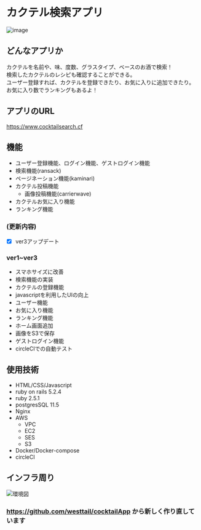 # カクテル検索アプリ
![image](https://user-images.githubusercontent.com/40736515/94714698-74348780-0387-11eb-8248-2e0ae3785320.png)
## どんなアプリか
カクテルを名前や、味、度数、グラスタイプ、ベースのお酒で検索！  
検索したカクテルのレシピも確認することができる。  
ユーザー登録すれば、カクテルを登録できたり、お気に入りに追加できたり。  
お気に入り数でランキングもあるよ！  

## アプリのURL 
https://www.cocktailsearch.cf  
## 機能
* ユーザー登録機能、ログイン機能、ゲストログイン機能
* 検索機能(ransack)
* ページネーション機能(kaminari)
* カクテル投稿機能
  * 画像投稿機能(carrierwave)
* カクテルお気に入り機能
* ランキング機能

### (更新内容)
- [x] ver3アップデート

### ver1~ver3
* スマホサイズに改善
* 検索機能の実装
* カクテルの登録機能
* javascriptを利用したUIの向上
* ユーザー機能
* お気に入り機能
* ランキング機能
* ホーム画面追加
* 画像をS3で保存
* ゲストログイン機能
* circleCIでの自動テスト

## 使用技術
* HTML/CSS/Javascript
* ruby on rails 5.2.4
* ruby 2.5.1
* postgresSQL 11.5
* Nginx
* AWS 
  * VPC
  * EC2
  * SES
  * S3
* Docker/Docker-compose
* circleCI

## インフラ周り
![環境図](https://user-images.githubusercontent.com/40736515/115962785-e8b75980-a557-11eb-904d-2f0d09f58edc.png)
### https://github.com/westtail/cocktailApp から新しく作り直しています
